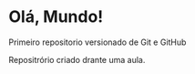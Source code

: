 # Olá, Mundo!
 Primeiro repositorio versionado de Git e GitHub

 Repositrório criado drante uma aula.
 